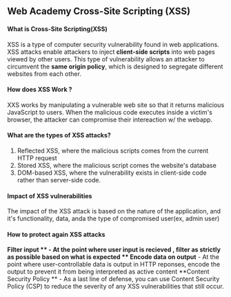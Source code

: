 ## Web Academy Cross-Site Scripting (XSS) 

#### What is Cross-Site Scripting(XSS) 
XSS is a type of computer security vulnerability found in web applications. XSS attacks enable attackers to inject **client-side scripts** into web pages viewed by other users. This type of vulnerability allows an attacker to circumvent the **same origin policy**, which is designed to segregate different websites from each other. 

#### How does XSS Work ? 
XXS works by manipulating a vulnerable web site so that it returns malicious JavaScript to users. When the malicious code executes inside a victim's browser, the attacker can compromise their intereaction w/ the webapp. 

#### What are the types of XSS attacks? 
1) Reflected XSS, where the malicious scripts comes from the current HTTP request
2) Stored XSS, where the malicious script comes the website's database
3) DOM-based XSS, where the vulnerability exists in client-side code rather than server-side code.

#### Impact of XSS vulnerabilities 
The impact of the XSS attack is based on the nature of the application, and it's functionality, data, anda the type of compromised user(ex, admin user)  

#### How to protect again XSS attacks
**Filter input ** - At the point where user input is recieved , filter as strictly as possible based on what is expected 
** Encode data on output** - At the point where user-controllable data is output in HTTP reponses, encode the output to prevent it from being interpreted as active content 
**Content Security Policy ** - As a last line of defense, you can use Content Security Policy (CSP) to reduce the severity of any XSS vulnerabilities that still occur.
 
